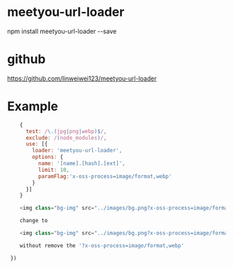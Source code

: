 # meetyou-url-loader

npm install meetyou-url-loader --save

# github
https://github.com/linweiwei123/meetyou-url-loader

# Example

```javascript
    {
      test: /\.(jpg|png|webp)$/,
      exclude: /(node_modules)/,
      use: [{
        loader: 'meetyou-url-loader',
        options: {
          name: '[name].[hash].[ext]',
          limit: 10,
          paramFlag:'x-oss-process=image/format,webp'
        }
      }]
    }

    <img class="bg-img" src="../images/bg.png?x-oss-process=image/format,webp" alt="">

    change to

    <img class="bg-img" src="../images/bg.png?x-oss-process=image/format,webp" alt="">

    without remove the '?x-oss-process=image/format,webp'

 })
 ```


